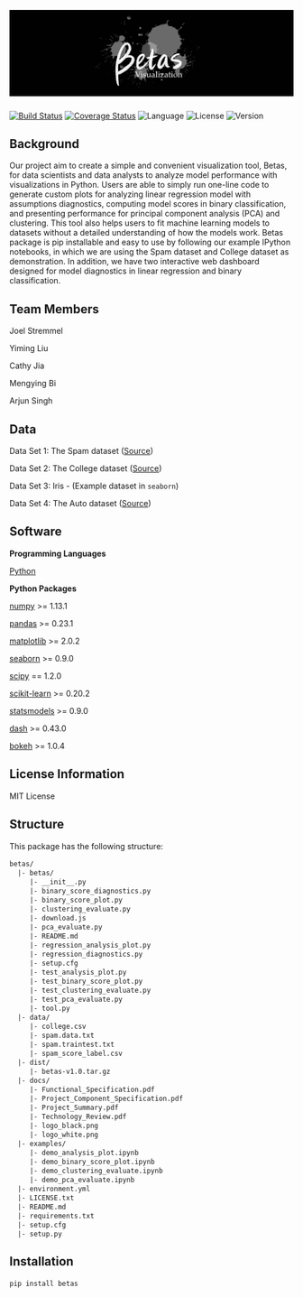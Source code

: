 ![logo](docs/logo_black.png)
###

[![Build Status](https://travis-ci.org/betas-org/betas.svg?branch=master)](https://travis-ci.org/betas-org/betas)
[![Coverage Status](https://coveralls.io/repos/github/betas-org/betas/badge.svg?branch=master&service=github)](https://coveralls.io/github/betas-org/betas?branch=master)
![Language](https://img.shields.io/badge/language-python-blue.svg)
![License](https://img.shields.io/badge/license-MIT-black.svg)
![Version](https://img.shields.io/pypi/v/betas.svg)

## Background
Our project aim to create a simple and convenient visualization tool, Betas, for data scientists and data analysts to analyze model performance with visualizations in Python. Users are able to simply run one-line code to generate custom plots for analyzing linear regression model with assumptions diagnostics, computing model scores in binary classification, and presenting performance for principal component analysis (PCA) and clustering. This tool also helps users to fit machine learning models to datasets without a detailed understanding of how the models work. Betas package is pip installable and easy to use by following our example IPython notebooks, in which we are using the Spam dataset and College dataset as demonstration. In addition, we have two interactive web dashboard designed for model diagnostics in linear regression and binary classification.

## Team Members
Joel Stremmel

Yiming Liu

Cathy Jia

Mengying Bi

Arjun Singh

## Data

Data Set 1: The Spam dataset ([Source](https://web.stanford.edu/~hastie/ElemStatLearn/))

Data Set 2: The College dataset ([Source](http://www-bcf.usc.edu/~gareth/ISL/))

Data Set 3: Iris - (Example dataset in `seaborn`)

Data Set 4: The Auto dataset ([Source](http://www-bcf.usc.edu/~gareth/ISL/))

## Software
**Programming Languages**

[Python](https://www.python.org)

**Python Packages**

[numpy](http://www.numpy.org) >= 1.13.1

[pandas](https://pandas.pydata.org) >= 0.23.1

[matplotlib](https://matplotlib.org) >= 2.0.2

[seaborn](https://seaborn.pydata.org) >= 0.9.0

[scipy](http://scipy.github.io/devdocs/) == 1.2.0

[scikit-learn](https://scikit-learn.org) >= 0.20.2

[statsmodels](https://www.statsmodels.org) >= 0.9.0

[dash](https://dash.plot.ly) >= 0.43.0

[bokeh](https://bokeh.pydata.org) >= 1.0.4

## License Information

MIT License


## Structure
This package has the following structure:
```
betas/
  |- betas/
     |- __init__.py
     |- binary_score_diagnostics.py
     |- binary_score_plot.py
     |- clustering_evaluate.py
     |- download.js
     |- pca_evaluate.py
     |- README.md
     |- regression_analysis_plot.py
     |- regression_diagnostics.py
     |- setup.cfg
     |- test_analysis_plot.py
     |- test_binary_score_plot.py
     |- test_clustering_evaluate.py
     |- test_pca_evaluate.py
     |- tool.py
  |- data/
     |- college.csv
     |- spam.data.txt
     |- spam.traintest.txt
     |- spam_score_label.csv
  |- dist/
     |- betas-v1.0.tar.gz
  |- docs/
     |- Functional_Specification.pdf
     |- Project_Component_Specification.pdf
     |- Project_Summary.pdf
     |- Technology_Review.pdf
     |- logo_black.png
     |- logo_white.png
  |- examples/
     |- demo_analysis_plot.ipynb
     |- demo_binary_score_plot.ipynb
     |- demo_clustering_evaluate.ipynb
     |- demo_pca_evaluate.ipynb
  |- environment.yml
  |- LICENSE.txt
  |- README.md
  |- requirements.txt
  |- setup.cfg
  |- setup.py
```

## Installation
`pip install betas`
